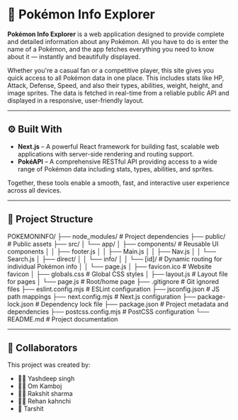# 🧩 Pokémon Info Explorer

**Pokémon Info Explorer** is a web application designed to provide complete and detailed information about any Pokémon. All you have to do is enter the name of a Pokémon, and the app fetches everything you need to know about it — instantly and beautifully displayed.

Whether you're a casual fan or a competitive player, this site gives you quick access to all Pokémon data in one place. This includes stats like HP, Attack, Defense, Speed, and also their types, abilities, weight, height, and image sprites. The data is fetched in real-time from a reliable public API and displayed in a responsive, user-friendly layout.

---

## ⚙️ Built With

- **Next.js** – A powerful React framework for building fast, scalable web applications with server-side rendering and routing support.
- **PokéAPI** – A comprehensive RESTful API providing access to a wide range of Pokémon data including stats, types, abilities, and sprites.

Together, these tools enable a smooth, fast, and interactive user experience across all devices.

---

## 📁 Project Structure

POKEMONINFO/ ├── node_modules/ # Project dependencies ├── public/ # Public assets ├── src/ │ └── app/ │ ├── components/ # Reusable UI components │ │ ├── footer.js │ │ ├── Main.js │ │ ├── Nav.js │ │ └── Search.js │ ├── direct/ │ │ └── info/ │ │ └── [id]/ # Dynamic routing for individual Pokémon info │ │ └── page.js │ ├── favicon.ico # Website favicon │ ├── globals.css # Global CSS styles │ ├── layout.js # Layout file for pages │ └── page.js # Root/home page ├── .gitignore # Git ignored files ├── eslint.config.mjs # ESLint configuration ├── jsconfig.json # JS path mappings ├── next.config.mjs # Next.js configuration ├── package-lock.json # Dependency lock file ├── package.json # Project metadata and dependencies ├── postcss.config.mjs # PostCSS configuration └── README.md # Project documentation

---

## 🤝 Collaborators

This project was created by:

- 👨‍💻 Yashdeep singh 
- 🧑‍💻 Om Kamboj  
- 👨‍🎨 Rakshit sharma 
- 🧙‍♂️ Rehan kahnchi
- 👾 Tarshit

